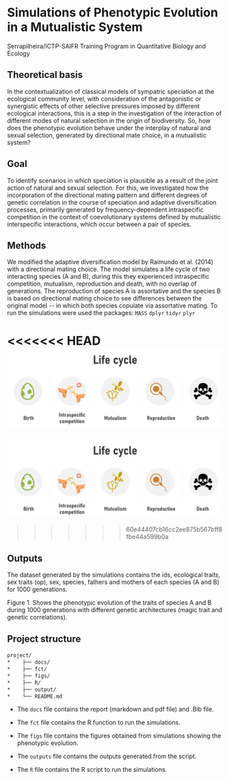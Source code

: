 # Simulations of Phenotypic Evolution in a Mutualistic System

Serrapilheira/ICTP-SAIFR Training Program in Quantitative Biology and Ecology

## Theoretical basis

In the contextualization of classical models of sympatric speciation at the ecological community level, with consideration of the antagonistic or synergistic effects of other selective pressures imposed by different ecological interactions, this is a step in the investigation of the interaction of different modes of natural selection in the origin of biodiversity. So, how does the phenotypic evolution behave under the interplay of natural and sexual selection, generated by directional mate choice, in a mutualistic system?

## Goal

To identify scenarios in which speciation is plausible as a result of the joint action of natural and sexual selection. For this, we investigated how the incorporation of the directional mating pattern and different degrees of genetic correlation in the course of speciation and adaptive diversification processes, primarily generated by frequency-dependent intraspecific competition in the context of coevolutionary systems defined by mutualistic interspecific interactions, which occur between a pair of species.

## Methods

We modified the adaptive diversification model by Raimundo et al. (2014) with a directional mating choice. The model simulates a life cycle of two interacting species (A and B), during this they experienced intraspecific competition, mutualism, reproduction and death, with no overlap of generations. The reproduction of species A is assortative and the species B is based on directional mating choice to see differences between the original model -- in which both species copulate via assortative mating. To run the simulations were used the packages: `MASS` `dplyr` `tidyr` `plyr`

<<<<<<< HEAD
![Species life cycle](https://github.com/CompMethods-ICTP-SAIFR-Serrapilheira/Phenotypic_evolution/blob/main/figs/life_cycle.png)
=======
![Species Life Cycle](https://github.com/CompMethods-ICTP-SAIFR-Serrapilheira/Phenotypic_evolution/blob/main/figs/life_cycle.png)
>>>>>>> 60e44407cb16cc2ee875b567bff8fbe44a599b0a

## Outputs

The dataset generated by the simulations contains the ids, ecological traits, sex traits (op), sex, species, fathers and mothers of each species (A and B) for 1000 generations.

Figure 1. Shows the phenotypic evolution of the traits of species A and B during 1000 generations with different genetic architectures (magic trait and genetic correlations).

## Project structure

    project/
    *    ├── docs/
    *    ├── fct/
    *    ├── figs/
    *    ├── R/
    *    ├── output/
    *    └── README.md

-   The `docs` file contains the report (markdown and pdf file) and .Bib file.

-   The `fct` file contains the R function to run the simulations.

-   The `figs` file contains the figures obtained from simulations showing the phenotypic evolution.

-   The `outputs` file contains the outputs generated from the script.

-   The `R` file contains the R script to run the simulations.
